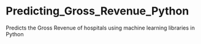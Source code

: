 # Predicting_Gross_Revenue_Python
Predicts the Gross Revenue of hospitals using machine learning libraries in Python
